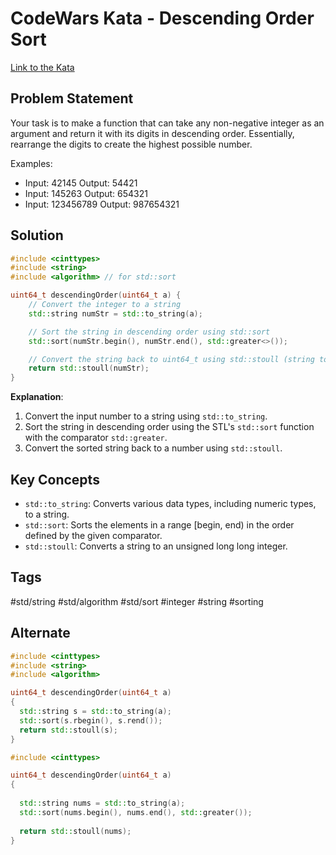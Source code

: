 # CodeWars Kata - Descending Order Sort

[Link to the Kata](https://www.codewars.com/kata/5467e4d82edf8bbf40000155/train/cpp)

## Problem Statement

Your task is to make a function that can take any non-negative integer as an argument and return it with its digits in descending order. Essentially, rearrange the digits to create the highest possible number.

Examples:
- Input: 42145 Output: 54421
- Input: 145263 Output: 654321
- Input: 123456789 Output: 987654321

## Solution

```cpp
#include <cinttypes>
#include <string>
#include <algorithm> // for std::sort

uint64_t descendingOrder(uint64_t a) {
    // Convert the integer to a string
    std::string numStr = std::to_string(a);

    // Sort the string in descending order using std::sort
    std::sort(numStr.begin(), numStr.end(), std::greater<>());

    // Convert the string back to uint64_t using std::stoull (string to unsigned long long)
    return std::stoull(numStr);
}
```

**Explanation**:

1. Convert the input number to a string using `std::to_string`.
2. Sort the string in descending order using the STL's `std::sort` function with the comparator `std::greater`.
3. Convert the sorted string back to a number using `std::stoull`.

## Key Concepts

- `std::to_string`: Converts various data types, including numeric types, to a string.
- `std::sort`: Sorts the elements in a range [begin, end) in the order defined by the given comparator.
- `std::stoull`: Converts a string to an unsigned long long integer.

## Tags

#std/string #std/algorithm #std/sort #integer #string #sorting


## Alternate

```c++
#include <cinttypes>
#include <string>
#include <algorithm>

uint64_t descendingOrder(uint64_t a)
{
  std::string s = std::to_string(a);
  std::sort(s.rbegin(), s.rend());
  return std::stoull(s);
}
```

```c++
#include <cinttypes>

uint64_t descendingOrder(uint64_t a)
{
  
  std::string nums = std::to_string(a);
  std::sort(nums.begin(), nums.end(), std::greater());
  
  return std::stoull(nums);
}
```